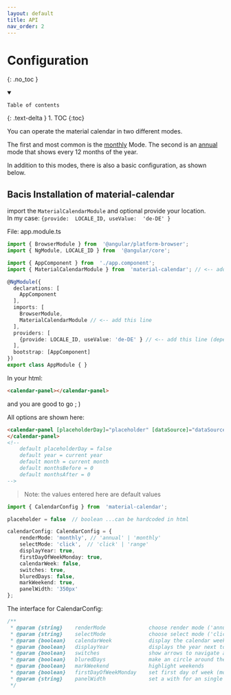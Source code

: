 ```yaml
---
layout: default
title: API
nav_order: 2
---
```


# Configuration

{: .no_toc }

<details open markdown="block">
  <summary>

    Table of contents

  </summary>
  {: .text-delta }
1. TOC
{:toc}
</details>

You can operate the material calendar in two different modes.

The first and most common is the [monthly](https://eksrvb.github.io/material-calendar/configuration/monthly) Mode. The second is an [annual](https://eksrvb.github.io/material-calendar/configuration/annual) mode that shows every 12 months of the year.

In addition to this modes, there is also a basic configuration, as shown below.

## Bacis Installation of material-calendar

import the `MaterialCalendarModule` and optional provide your location.<br>
In my case: `{provide:  LOCALE_ID, useValue:  'de-DE' }`

File: app.module.ts

```typescript
import { BrowserModule } from  '@angular/platform-browser';
import { NgModule, LOCALE_ID } from  '@angular/core';

import { AppComponent } from  './app.component';
import { MaterialCalendarModule } from  'material-calendar'; // <-- add this line

@NgModule({
  declarations: [
    AppComponent
  ],
  imports: [
    BrowserModule,
    MaterialCalendarModule // <-- add this line
  ],
  providers: [
    {provide: LOCALE_ID, useValue: 'de-DE' } // <-- add this line (depending on your location)
  ],
  bootstrap: [AppComponent]
})
export class AppModule { }
```

In your html:

```html
<calendar-panel></calendar-panel>
```

and you are good to go ; )

All options are shown here:

```html
<calendar-panel [placeholderDay]="placeholder" [dataSource]="dataSource" year="2021" month="5" [monthsBefore]="monthsBefore" [monthsAfter]="monthsAfter" [config]="calendarConfig" (clickDate)="testMethod($event)">
</calendar-panel>
<!--
	default placeholderDay = false
	default year = current year
	default month = current month
	default monthsBefore = 0
	default monthsAfter = 0
-->
```

> Note: the values entered here are default values

```typescript
import { CalendarConfig } from  'material-calendar';

placeholder = false  // boolean ...can be hardcoded in html

calendarConfig: CalendarConfig = {
    renderMode: 'monthly', // 'annual' | 'monthly'
    selectMode: 'click',  // 'click' | 'range'
    displayYear: true,
    firstDayOfWeekMonday: true,
    calendarWeek: false,
    switches: true,
    bluredDays: false,
    markWeekend: true,
    panelWidth: '350px'
};
```

The interface for CalendarConfig:

```typescript
/**
 * @param {string}    renderMode              choose render mode ('annual' or 'monthly')
 * @param {string}    selectMode              choose select mode ('click' or 'range')
 * @param {boolean}   calendarWeek            display the calendar week
 * @param {boolean}   displayYear             displays the year next to the Month name
 * @param {boolean}   switches                show arrows to navigate an month forward or backwards
 * @param {boolean}   bluredDays              make an circle around the number of the day
 * @param {boolean}   markWeekend             highlight weekends
 * @param {boolean}   firstDayOfWeekMonday    set first day of week (monday or sunday)
 * @param {string}    panelWidth              set a with for an single panel
 */
```
